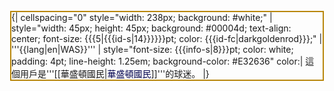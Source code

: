 <div style="float: left; border: solid darkgoldenrod 2px; margin: 1px;">
{| cellspacing="0" style="width: 238px; background: #white;"
| style="width: 45px; height: 45px; background: #00004d; text-align: center; font-size: {{{5|{{{id-s|14}}}}}}pt; color: {{{id-fc|darkgoldenrod}}};" | '''{{lang|en|WAS}}'''
| style="font-size: {{{info-s|8}}}pt; color: white; padding: 4pt; line-height: 1.25em; background-color: #E32636" color:| 這個用戶是'''[[華盛頓國民|<span style="color: #00004d">華盛頓國民</span>]]'''的球迷。
|}</div>